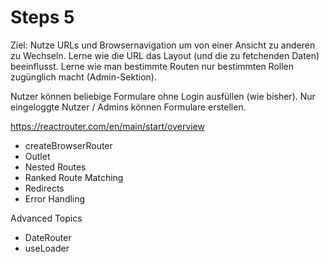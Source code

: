# Steps 5
Ziel: Nutze URLs und Browsernavigation um von einer Ansicht zu anderen zu Wechseln.
Lerne wie die URL das Layout (und die zu fetchenden Daten) beeinflusst.
Lerne wie man bestimmte Routen nur bestimmten Rollen zugünglich macht (Admin-Sektion).

Nutzer können beliebige Formulare ohne Login ausfüllen (wie bisher).
Nur eingeloggte Nutzer / Admins können Formulare erstellen.


https://reactrouter.com/en/main/start/overview
- createBrowserRouter
- Outlet
- Nested Routes
- Ranked Route Matching
- Redirects
- Error Handling

Advanced Topics
- DateRouter
- useLoader


